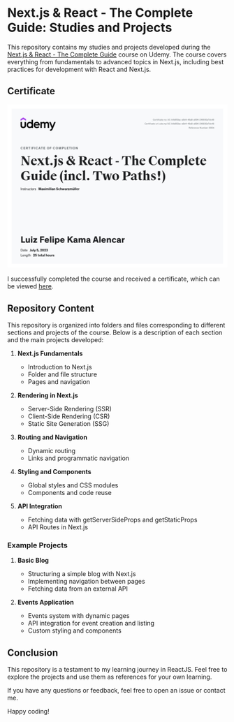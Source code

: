 # Next.js & React - The Complete Guide: Studies and Projects

This repository contains my studies and projects developed during the [Next.js & React - The Complete Guide](https://www.udemy.com/course/nextjs-react-the-complete-guide/) course on Udemy. The course covers everything from fundamentals to advanced topics in Next.js, including best practices for development with React and Next.js.

## Certificate

<a href="https://www.udemy.com/certificate/UC-b1b853ac-a9d4-45a8-a596-216930a7dc48/">
<img src="certificate.png" alt="certificate">
</a>

I successfully completed the course and received a certificate, which can be viewed [here](https://www.udemy.com/certificate/UC-b1b853ac-a9d4-45a8-a596-216930a7dc48/).

## Repository Content

This repository is organized into folders and files corresponding to different sections and projects of the course. Below is a description of each section and the main projects developed:

1. **Next.js Fundamentals**
    - Introduction to Next.js
    - Folder and file structure
    - Pages and navigation

2. **Rendering in Next.js**
    - Server-Side Rendering (SSR)
    - Client-Side Rendering (CSR)
    - Static Site Generation (SSG)

3. **Routing and Navigation**
    - Dynamic routing
    - Links and programmatic navigation

4. **Styling and Components**
    - Global styles and CSS modules
    - Components and code reuse

5. **API Integration**
    - Fetching data with getServerSideProps and getStaticProps
    - API Routes in Next.js

### Example Projects

1. **Basic Blog**
    - Structuring a simple blog with Next.js
    - Implementing navigation between pages
    - Fetching data from an external API

2. **Events Application**
    - Events system with dynamic pages
    - API integration for event creation and listing
    - Custom styling and components

## Conclusion

This repository is a testament to my learning journey in ReactJS. Feel free to explore the projects and use them as references for your own learning.

If you have any questions or feedback, feel free to open an issue or contact me.

Happy coding!
